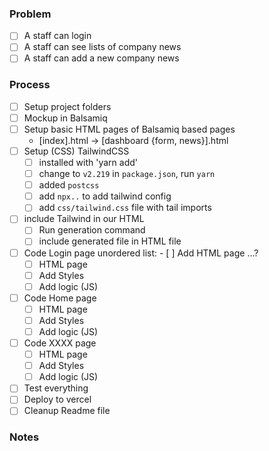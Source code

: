 ### Problem
- [ ] A staff can login
- [ ] A staff can see lists of company news
- [ ] A staff can add a new company news

### Process
- [ ] Setup project folders
- [ ] Mockup in Balsamiq
- [ ] Setup basic HTML pages of Balsamiq based pages
  - [index].html -> [dashboard {form, news}].html
- [ ] Setup (CSS) TailwindCSS
    - [ ] installed with 'yarn add'
    - [ ] change to `v2.219` in `package.json`, run `yarn`
    - [ ] added `postcss`
    - [ ] add `npx..` to add tailwind config
    - [ ] add `css/tailwind.css` file with tail imports
- [ ] include Tailwind in our HTML
    - [ ] Run generation command
    - [ ] include generated file in HTML file
- [ ] Code Login page
  unordered list:  - [ ] Add HTML page ...?
    - [ ] HTML page
    - [ ] Add Styles
    - [ ] Add logic (JS)
- [ ] Code Home page
    - [ ] HTML page
    - [ ] Add Styles
    - [ ] Add logic (JS)
- [ ] Code XXXX page
    - [ ] HTML page
    - [ ] Add Styles
    - [ ] Add logic (JS)
- [ ] Test everything
- [ ] Deploy to vercel
- [ ] Cleanup Readme file

### Notes